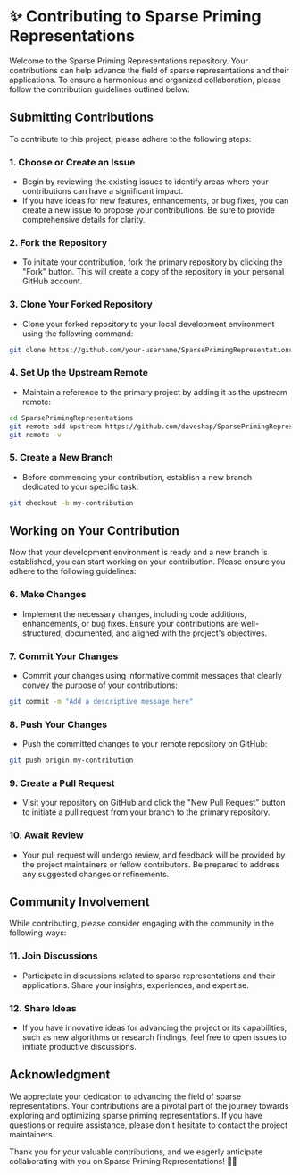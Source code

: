 # ✨ Contributing to Sparse Priming Representations

Welcome to the Sparse Priming Representations repository. Your contributions can help advance the field of sparse representations and their applications. To ensure a harmonious and organized collaboration, please follow the contribution guidelines outlined below.

## **Submitting Contributions**

To contribute to this project, please adhere to the following steps:

### **1. Choose or Create an Issue**

- Begin by reviewing the existing issues to identify areas where your contributions can have a significant impact.
- If you have ideas for new features, enhancements, or bug fixes, you can create a new issue to propose your contributions. Be sure to provide comprehensive details for clarity.

### **2. Fork the Repository**

- To initiate your contribution, fork the primary repository by clicking the "Fork" button. This will create a copy of the repository in your personal GitHub account.

### **3. Clone Your Forked Repository**

- Clone your forked repository to your local development environment using the following command:

```bash
git clone https://github.com/your-username/SparsePrimingRepresentations.git
```

### **4. Set Up the Upstream Remote**

- Maintain a reference to the primary project by adding it as the upstream remote:

```bash
cd SparsePrimingRepresentations
git remote add upstream https://github.com/daveshap/SparsePrimingRepresentations
git remote -v
```

### **5. Create a New Branch**

- Before commencing your contribution, establish a new branch dedicated to your specific task:

```bash
git checkout -b my-contribution
```

## **Working on Your Contribution**

Now that your development environment is ready and a new branch is established, you can start working on your contribution. Please ensure you adhere to the following guidelines:

### **6. Make Changes**

- Implement the necessary changes, including code additions, enhancements, or bug fixes. Ensure your contributions are well-structured, documented, and aligned with the project's objectives.

### **7. Commit Your Changes**

- Commit your changes using informative commit messages that clearly convey the purpose of your contributions:

```bash
git commit -m "Add a descriptive message here"
```

### **8. Push Your Changes**

- Push the committed changes to your remote repository on GitHub:

```bash
git push origin my-contribution
```

### **9. Create a Pull Request**

- Visit your repository on GitHub and click the "New Pull Request" button to initiate a pull request from your branch to the primary repository.

### **10. Await Review**

- Your pull request will undergo review, and feedback will be provided by the project maintainers or fellow contributors. Be prepared to address any suggested changes or refinements.

## **Community Involvement**

While contributing, please consider engaging with the community in the following ways:

### **11. Join Discussions**

- Participate in discussions related to sparse representations and their applications. Share your insights, experiences, and expertise.

### **12. Share Ideas**

- If you have innovative ideas for advancing the project or its capabilities, such as new algorithms or research findings, feel free to open issues to initiate productive discussions.

## **Acknowledgment**

We appreciate your dedication to advancing the field of sparse representations. Your contributions are a pivotal part of the journey towards exploring and optimizing sparse priming representations. If you have questions or require assistance, please don't hesitate to contact the project maintainers.

Thank you for your valuable contributions, and we eagerly anticipate collaborating with you on Sparse Priming Representations! 🙌✨
